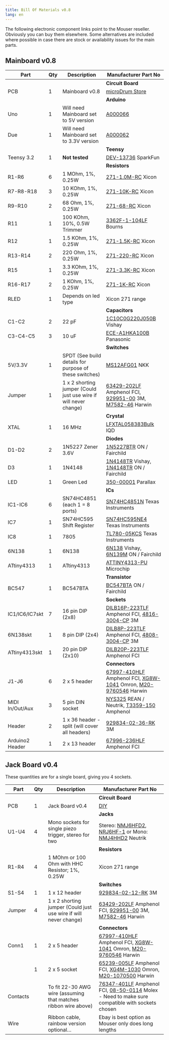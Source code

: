 ```yaml
---
title: Bill Of Materials v0.8
lang: en
---
```

The following electronic component links point to the Mouser reseller.
Obviously you can buy them elsewhere.
Some alternatives are included where possible in case there are stock or
availability issues for the main parts.

## Mainboard v0.8

| Part            | Qty | Description                                                      | Manufacturer Part No
| --------------- | --- | ---------------------------------------------------------------- | -----------
|                 |     |                                                                  | **Circuit Board**
| PCB             | 1   | Mainboard v0.8                                                   | [microDrum Store](http://microdrum.net/blog/products-page-2/pcb/microdrum-pcb-v0-8-fundraising-duplicate/)
|                 |     |                                                                  | **Arduino**
| Uno             | 1   | Will need Mainboard set to 5V version                            | [A000066](https://eu.mouser.com/Search/ProductDetail.aspx?R=0virtualkey0virtualkey782-A000066)
| Due             | 1   | Will need Mainboard set to 3.3V version                          | [A000062](https://eu.mouser.com/Search/ProductDetail.aspx?R=0virtualkey0virtualkey782-A000062)
|                 |     |                                                                  | **Teensy**
| Teensy 3.2      | 1   | **Not tested**                                                   | [DEV-13736](https://eu.mouser.com/Search/ProductDetail.aspx?R=0virtualkey0virtualkey474-DEV-13736) SparkFun
|                 |     |                                                                  | **Resistors**
| R1-R6           | 6   | 1 MOhm, 1%, 0.25W                                                | [271-1.0M-RC](https://eu.mouser.com/Search/ProductDetail.aspx?R=0virtualkey0virtualkey271-1.0M-RC) Xicon
| R7-R8-R18       | 3   | 10 KOhm, 1%, 0.25W                                               | [271-10K-RC](https://eu.mouser.com/Search/ProductDetail.aspx?R=0virtualkey0virtualkey271-10K-RC) Xicon
| R9-R10          | 2   | 68 Ohm, 1%, 0.25W                                                | [271-68-RC](https://eu.mouser.com/Search/ProductDetail.aspx?R=0virtualkey0virtualkey271-68-RC) Xicon
| R11             | 1   | 100 KOhm, 10%, 0.5W Trimmer                                      | [3362F-1-104LF](https://eu.mouser.com/Search/ProductDetail.aspx?R=0virtualkey0virtualkey3362F-1-104LF) Bourns
| R12             | 1   | 1.5 KOhm, 1%, 0.25W                                              | [271-1.5K-RC](https://eu.mouser.com/Search/ProductDetail.aspx?R=0virtualkey0virtualkey271-1.5K-RC) Xicon
| R13-R14         | 2   | 220 Ohm, 1%, 0.25W                                               | [271-220-RC](https://eu.mouser.com/Search/ProductDetail.aspx?R=0virtualkey0virtualkey271-220-RC]) Xicon
| R15             | 1   | 3.3 KOhm, 1%, 0.25W                                              | [271-3.3K-RC](https://eu.mouser.com/Search/ProductDetail.aspx?R=0virtualkey0virtualkey271-3.3K-RC) Xicon
| R16-R17         | 2   | 1 KOhm, 1%, 0.25W                                                | [271-1K-RC](https://eu.mouser.com/Search/ProductDetail.aspx?R=0virtualkey0virtualkey271-1K-RC) Xicon
| RLED            | 1   | Depends on led type                                              | Xicon 271 range
|                 |     |                                                                  | **Capacitors**
| C1-C2           | 2   | 22 pF                                                            | [1C10C0G220J050B](https://eu.mouser.com/Search/ProductDetail.aspx?R=0virtualkey0virtualkey75-1C10C0G220J050B) Vishay
| C3-C4-C5        | 3   | 10 uF                                                            | [ECE-A1HKA100B](https://eu.mouser.com/Search/ProductDetail.aspx?R=0virtualkey0virtualkey667-ECE-A1HKA100B) Panasonic
|                 |     |                                                                  | **Switches**
| 5V/3.3V         | 1   | SPDT (See build details for purpose of these switches)           | [MS12AFG01](https://eu.mouser.com/Search/ProductDetail.aspx?R=0virtualkey0virtualkey633-MS12AFG01) NKK
| Jumper          | 1   | 1 x 2 shorting jumper (Could just use wire if will never change) | [63429-202LF](https://eu.mouser.com/Search/ProductDetail.aspx?R=0virtualkey0virtualkey649-63429-202LF) Amphenol FCI, [929951-00](https://eu.mouser.com/Search/ProductDetail.aspx?R=0virtualkey0virtualkey517-951-00) 3M, [M7582-46](https://eu.mouser.com/Search/ProductDetail.aspx?R=0virtualkey0virtualkey855-M7582-46) Harwin
|                 |     |                                                                  | **Crystal**
| XTAL            | 1   | 16 MHz                                                           | [LFXTAL058383Bulk](https://eu.mouser.com/Search/ProductDetail.aspx?R=0virtualkey0virtualkey449-LFXTAL058383BULK) IQD
|                 |     |                                                                  | **Diodes**
| D1-D2           | 2   | 1N5227 Zener 3.6V                                                | [1N5227BTR](https://eu.mouser.com/Search/ProductDetail.aspx?R=0virtualkey0virtualkey1N5227BTR) ON / Fairchild
| D3              | 1   | 1N4148                                                           | [1N4148TR](https://eu.mouser.com/Search/ProductDetail.aspx?R=0virtualkey0virtualkey78-1N4148) Vishay, [1N4148TR](https://eu.mouser.com/Search/ProductDetail.aspx?R=0virtualkey0virtualkey512-1N4148TR) ON / Fairchild
| LED             | 1   | Green Led                                                        | [350-00001](https://eu.mouser.com/Search/ProductDetail.aspx?R=0virtualkey0virtualkey350-00001) Parallax
|                 |     |                                                                  | **ICs**
| IC1-IC6         | 6   | SN74HC4851 (each 1 = 8 ports)                                    | [SN74HC4851N](https://eu.mouser.com/Search/ProductDetail.aspx?R=0virtualkey0virtualkey595-SN74HC4851N) Texas Instruments
| IC7             | 1   | SN74HC595 Shift Register                                         | [SN74HC595NE4](https://eu.mouser.com/Search/ProductDetail.aspx?R=0virtualkey0virtualkey595-SN74HC595NE4) Texas Instruments
| IC8             | 1   | 7805                                                             | [TL780-05KCS](https://eu.mouser.com/Search/ProductDetail.aspx?R=0virtualkey0virtualkey595-TL780-05KCS) Texas Instruments
| 6N138           | 1   | 6N138                                                            | [6N138](https://eu.mouser.com/Search/ProductDetail.aspx?R=0virtualkey0virtualkey782-6N138) Vishay, [6N139M](https://eu.mouser.com/Search/ProductDetail.aspx?R=0virtualkey0virtualkey512-6N139M) ON / Fairchild
| ATtiny4313      | 1   | ATtiny4313                                                       | [ATTINY4313-PU](https://eu.mouser.com/Search/ProductDetail.aspx?R=0virtualkey0virtualkey556-ATTINY4313-PU) Microchip
|                 |     |                                                                  | **Transistor**
| BC547           | 1   | BC547BTA                                                         | [BC547BTA](https://eu.mouser.com/Search/ProductDetail.aspx?R=0virtualkey0virtualkey512-BC547BTA) ON / Fairchild
|                 |     |                                                                  | **Sockets**
| IC1/IC6/IC7skt  | 7   | 16 pin DIP (2x8)                                                 | [DILB16P-223TLF](https://eu.mouser.com/Search/ProductDetail.aspx?R=0virtualkey0virtualkey649-DILB16P-223TLF)  Amphenol FCI, [4816-3004-CP](https://eu.mouser.com/Search/ProductDetail.aspx?R=0virtualkey0virtualkey517-4816-3004-CP) 3M
| 6N138skt        | 1   |  8 pin DIP (2x4)                                                 | [DILB8P-223TLF](https://eu.mouser.com/Search/ProductDetail.aspx?R=0virtualkey0virtualkey649-DILB8P-223TLF) Amphenol FCI, [4808-3004-CP](https://eu.mouser.com/Search/ProductDetail.aspx?R=0virtualkey0virtualkey517-4808-3004-CP) 3M
| ATtiny4313skt   | 1   | 20 pin DIP (2x10)                                                | [DILB20P-223TLF](https://eu.mouser.com/Search/ProductDetail.aspx?R=0virtualkey0virtualkey649-DILB20P-223TLF) Amphenol FCI
|                 |     |                                                                  | **Connectors**
| J1-J6           | 6   | 2 x 5 header                                                     | [67997-410HLF](https://eu.mouser.com/Search/ProductDetail.aspx?R=0virtualkey0virtualkey649-67997-410HLF) Amphenol FCI, [XG8W-1041](https://eu.mouser.com/Search/ProductDetail.aspx?R=0virtualkey0virtualkey653-XG8W-1041) Omron, [M20-9760546](https://eu.mouser.com/Search/ProductDetail.aspx?R=0virtualkey0virtualkey855-M20-9760546) Harwin
| MIDI In/Out/Aux | 3   | 5 pin DIN socket                                                 | [NYS325](https://eu.mouser.com/Search/ProductDetail.aspx?R=0virtualkey0virtualkey568-NYS325) REAN / Neutrik, [T3359-150](https://eu.mouser.com/Search/ProductDetail.aspx?R=0virtualkey0virtualkey523-T3359150) Amphenol
| Header          | 2   | 1 x 36 header - split (will cover all headers)                   | [929834-02-36-RK](https://eu.mouser.com/Search/ProductDetail.aspx?R=0virtualkey0virtualkey517-929834-02-36-RK) 3M
| Arduino2 Header | 1   | 2 x 13 header                                                    | [67996-236HLF](https://eu.mouser.com/Search/ProductDetail.aspx?R=0virtualkey0virtualkey649-67996-236HLF) Amphenol FCI

## Jack Board v0.4

These quantities are for a single board, giving you 4 sockets.

| Part     | Qty | Description                                                      | Manufacturer Part No
| -------- | --- | ---------------------------------------------------------------- | --------------
|          |     |                                                                  | **Circuit Board**
| PCB      | 1   | Jack Board v0.4                                                  | [DIY](/downloads/microDRUM_Jack_v0.4-PCB.pdf)
|          |     |                                                                  | **Jacks**
| U1-U4    | 4   | Mono sockets for single piezo trigger, stereo for two            | Stereo: [NMJ6HFD2](https://eu.mouser.com/Search/ProductDetail.aspx?R=0virtualkey0virtualkey550-20301), [NRJ6HF-1](https://eu.mouser.com/Search/ProductDetail.aspx?R=0virtualkey0virtualkey550-20384) or Mono: [NMJ4HHD2](https://eu.mouser.com/Search/ProductDetail.aspx?R=0virtualkey0virtualkey568-NMJ4HHD2) Neutrik
|          |     |                                                                  | **Resistors**
| R1-R4    | 4   | 1 MOhm or 100 Ohm with HHC Resistor; 1%, 0.25W                   | Xicon 271 range
|          |     |                                                                  | **Switches**
| S1-S4    | 1   | 1 x 12 header                                                    | [929834-02-12-RK](https://eu.mouser.com/Search/ProductDetail.aspx?R=0virtualkey0virtualkey517-929834-02-12-RK) 3M
| Jumper   | 4   | 1 x 2 shorting jumper (Could just use wire if will never change) | [63429-202LF](https://eu.mouser.com/Search/ProductDetail.aspx?R=0virtualkey0virtualkey649-63429-202LF) Amphenol FCI, [929951-00](https://eu.mouser.com/Search/ProductDetail.aspx?R=0virtualkey0virtualkey517-951-00) 3M, [M7582-46](https://eu.mouser.com/Search/ProductDetail.aspx?R=0virtualkey0virtualkey855-M7582-46) Harwin
|          |     |                                                                  | **Connectors**
| Conn1    | 1   | 2 x 5 header                                                     | [67997-410HLF](https://eu.mouser.com/Search/ProductDetail.aspx?R=0virtualkey0virtualkey649-67997-410HLF) Amphenol FCI, [XG8W-1041](https://eu.mouser.com/Search/ProductDetail.aspx?R=0virtualkey0virtualkey653-XG8W-1041) Omron, [M20-9760546](https://eu.mouser.com/Search/ProductDetail.aspx?R=0virtualkey0virtualkey855-M20-9760546) Harwin
|          | 1   | 2 x 5 socket                                                     | [65239-005LF](https://eu.mouser.com/Search/ProductDetail.aspx?R=0virtualkey0virtualkey649-65239-005LF) Amphenol FCI, [XG4M-1030](https://eu.mouser.com/Search/ProductDetail.aspx?R=0virtualkey0virtualkey653-XG4M-1030) Omron, [M20-1070500](https://eu.mouser.com/Search/ProductDetail.aspx?R=0virtualkey0virtualkey855-M20-1070500) Harwin
| Contacts |     | To fit 22-30 AWG wire (assuming that matches ribbon wire above)  | [76347-401LF](https://eu.mouser.com/Search/ProductDetail.aspx?R=0virtualkey0virtualkey649-76347-401LF) Amphenol FCI, [08-50-0114](https://eu.mouser.com/Search/ProductDetail.aspx?R=0virtualkey0virtualkey538-08-50-0114) Molex - Need to make sure compatible with sockets chosen
| Wire     |     | Ribbon cable, rainbow version optional…                          | Ebay is best option as Mouser only does long lengths
